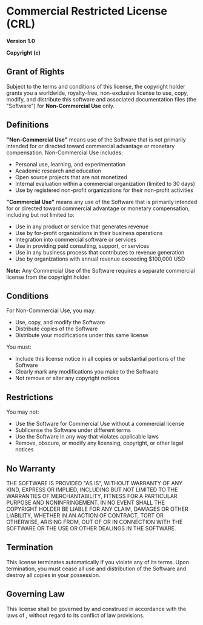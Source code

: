 # Commercial Restricted License (CRL)

**Version 1.0**

**Copyright (c) <YEAR> <YOUR NAME>**

## Grant of Rights

Subject to the terms and conditions of this license, the copyright holder grants you a worldwide, royalty-free, non-exclusive license to use, copy, modify, and distribute this software and associated documentation files (the "Software") for **Non-Commercial Use** only.

## Definitions

**"Non-Commercial Use"** means use of the Software that is not primarily intended for or directed toward commercial advantage or monetary compensation. Non-Commercial Use includes:

- Personal use, learning, and experimentation
- Academic research and education
- Open source projects that are not monetized
- Internal evaluation within a commercial organization (limited to 30 days)
- Use by registered non-profit organizations for their non-profit activities

**"Commercial Use"** means any use of the Software that is primarily intended for or directed toward commercial advantage or monetary compensation, including but not limited to:

- Use in any product or service that generates revenue
- Use by for-profit organizations in their business operations
- Integration into commercial software or services
- Use in providing paid consulting, support, or services
- Use in any business process that contributes to revenue generation
- Use by organizations with annual revenue exceeding $100,000 USD

**Note:** Any Commercial Use of the Software requires a separate commercial license from the copyright holder.

## Conditions

For Non-Commercial Use, you may:

- Use, copy, and modify the Software
- Distribute copies of the Software
- Distribute your modifications under this same license

You must:

- Include this license notice in all copies or substantial portions of the Software
- Clearly mark any modifications you make to the Software
- Not remove or alter any copyright notices

## Restrictions

You may not:

- Use the Software for Commercial Use without a commercial license
- Sublicense the Software under different terms
- Use the Software in any way that violates applicable laws
- Remove, obscure, or modify any licensing, copyright, or other legal notices

## No Warranty

THE SOFTWARE IS PROVIDED "AS IS", WITHOUT WARRANTY OF ANY KIND, EXPRESS OR IMPLIED, INCLUDING BUT NOT LIMITED TO THE WARRANTIES OF MERCHANTABILITY, FITNESS FOR A PARTICULAR PURPOSE AND NONINFRINGEMENT. IN NO EVENT SHALL THE COPYRIGHT HOLDER BE LIABLE FOR ANY CLAIM, DAMAGES OR OTHER LIABILITY, WHETHER IN AN ACTION OF CONTRACT, TORT OR OTHERWISE, ARISING FROM, OUT OF OR IN CONNECTION WITH THE SOFTWARE OR THE USE OR OTHER DEALINGS IN THE SOFTWARE.

## Termination

This license terminates automatically if you violate any of its terms. Upon termination, you must cease all use and distribution of the Software and destroy all copies in your possession.

## Governing Law

This license shall be governed by and construed in accordance with the laws of <YOUR COUNTRY>, without regard to its conflict of law provisions.
